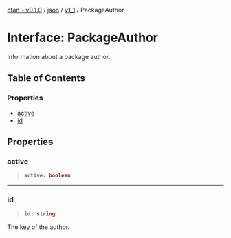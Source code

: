 [ctan - v0.1.0](../README.md) / [json](../modules/json.md) / [v1\_1](../modules/json.v1_1.md) / PackageAuthor

# Interface: PackageAuthor

Information about a package author.

## Table of Contents

### Properties

- [active](json.v1_1.PackageAuthor.md#active)
- [id](json.v1_1.PackageAuthor.md#id)

## Properties

### active

> <b>
>
> ```typescript
> active: boolean
> ```
>
> </b>

<dl>

</dl>

___

### id

> <b>
>
> ```typescript
> id: string
> ```
>
> </b>

The [key](json.v1_1.Author.md#key) of the author.

<dl>

</dl>
